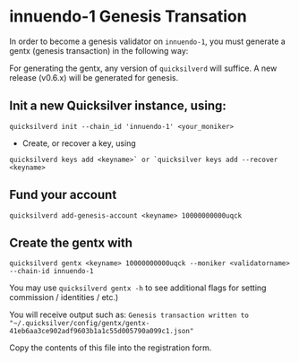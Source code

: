# innuendo-1 Genesis Transation

In order to become a genesis validator on `innuendo-1`, you must generate a gentx (genesis transaction) in the following way:

For generating the gentx, any version of `quicksilverd` will suffice. A new release (v0.6.x) will be generated for genesis.


## Init a new Quicksilver instance, using: 

```quicksilverd init --chain_id 'innuendo-1' <your_moniker>```

- Create, or recover a key, using 

```quicksilverd keys add <keyname>` or `quicksilver keys add --recover <keyname>```

## Fund your account 

```quicksilverd add-genesis-account <keyname> 10000000000uqck```

## Create the gentx with 

```quicksilverd gentx <keyname> 10000000000uqck --moniker <validatorname> --chain-id innuendo-1```  

You may use `quicksilverd gentx -h` to see additional flags for setting commission / identities / etc.)

You will receive output such as: `Genesis transaction written to "~/.quicksilver/config/gentx/gentx-41eb6aa3ce902adf9603b1a1c55d005790a099c1.json"`

Copy the contents of this file into the registration form.

